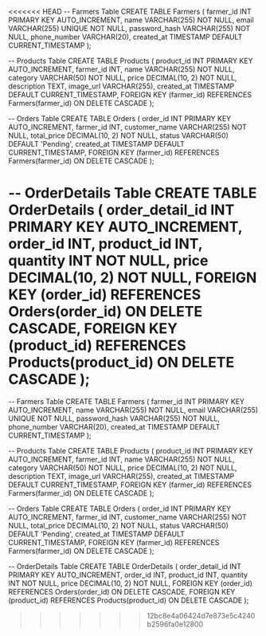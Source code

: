 <<<<<<< HEAD
-- Farmers Table
CREATE TABLE Farmers (
    farmer_id INT PRIMARY KEY AUTO_INCREMENT,
    name VARCHAR(255) NOT NULL,
    email VARCHAR(255) UNIQUE NOT NULL,
    password_hash VARCHAR(255) NOT NULL,
    phone_number VARCHAR(20),
    created_at TIMESTAMP DEFAULT CURRENT_TIMESTAMP
);

-- Products Table
CREATE TABLE Products (
    product_id INT PRIMARY KEY AUTO_INCREMENT,
    farmer_id INT,
    name VARCHAR(255) NOT NULL,
    category VARCHAR(50) NOT NULL,
    price DECIMAL(10, 2) NOT NULL,
    description TEXT,
    image_url VARCHAR(255),
    created_at TIMESTAMP DEFAULT CURRENT_TIMESTAMP,
    FOREIGN KEY (farmer_id) REFERENCES Farmers(farmer_id) ON DELETE CASCADE
);

-- Orders Table
CREATE TABLE Orders (
    order_id INT PRIMARY KEY AUTO_INCREMENT,
    farmer_id INT,
    customer_name VARCHAR(255) NOT NULL,
    total_price DECIMAL(10, 2) NOT NULL,
    status VARCHAR(50) DEFAULT 'Pending',
    created_at TIMESTAMP DEFAULT CURRENT_TIMESTAMP,
    FOREIGN KEY (farmer_id) REFERENCES Farmers(farmer_id) ON DELETE CASCADE
);

-- OrderDetails Table
CREATE TABLE OrderDetails (
    order_detail_id INT PRIMARY KEY AUTO_INCREMENT,
    order_id INT,
    product_id INT,
    quantity INT NOT NULL,
    price DECIMAL(10, 2) NOT NULL,
    FOREIGN KEY (order_id) REFERENCES Orders(order_id) ON DELETE CASCADE,
    FOREIGN KEY (product_id) REFERENCES Products(product_id) ON DELETE CASCADE
);
=======
-- Farmers Table
CREATE TABLE Farmers (
    farmer_id INT PRIMARY KEY AUTO_INCREMENT,
    name VARCHAR(255) NOT NULL,
    email VARCHAR(255) UNIQUE NOT NULL,
    password_hash VARCHAR(255) NOT NULL,
    phone_number VARCHAR(20),
    created_at TIMESTAMP DEFAULT CURRENT_TIMESTAMP
);

-- Products Table
CREATE TABLE Products (
    product_id INT PRIMARY KEY AUTO_INCREMENT,
    farmer_id INT,
    name VARCHAR(255) NOT NULL,
    category VARCHAR(50) NOT NULL,
    price DECIMAL(10, 2) NOT NULL,
    description TEXT,
    image_url VARCHAR(255),
    created_at TIMESTAMP DEFAULT CURRENT_TIMESTAMP,
    FOREIGN KEY (farmer_id) REFERENCES Farmers(farmer_id) ON DELETE CASCADE
);

-- Orders Table
CREATE TABLE Orders (
    order_id INT PRIMARY KEY AUTO_INCREMENT,
    farmer_id INT,
    customer_name VARCHAR(255) NOT NULL,
    total_price DECIMAL(10, 2) NOT NULL,
    status VARCHAR(50) DEFAULT 'Pending',
    created_at TIMESTAMP DEFAULT CURRENT_TIMESTAMP,
    FOREIGN KEY (farmer_id) REFERENCES Farmers(farmer_id) ON DELETE CASCADE
);

-- OrderDetails Table
CREATE TABLE OrderDetails (
    order_detail_id INT PRIMARY KEY AUTO_INCREMENT,
    order_id INT,
    product_id INT,
    quantity INT NOT NULL,
    price DECIMAL(10, 2) NOT NULL,
    FOREIGN KEY (order_id) REFERENCES Orders(order_id) ON DELETE CASCADE,
    FOREIGN KEY (product_id) REFERENCES Products(product_id) ON DELETE CASCADE
);
>>>>>>> 12bc8e4a06424d7e873e5c4240b2596fa0e12800

